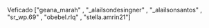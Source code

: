 
Veficado
["geana_marah" , "_alailsondesingner" , "_alailsonsantos" , "sr_wp.69" , "obebel.rlq" , "stella.amrin21"]
